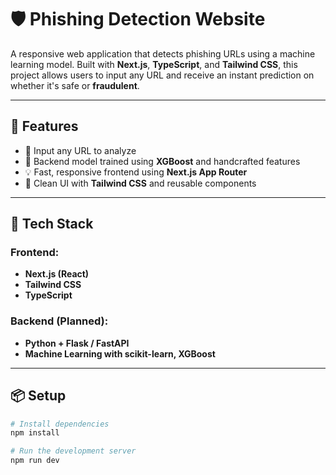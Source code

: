 # 🛡️ Phishing Detection Website

A responsive web application that detects phishing URLs using a machine learning model. Built with **Next.js**, **TypeScript**, and **Tailwind CSS**, this project allows users to input any URL and receive an instant prediction on whether it's safe or **fraudulent**.

---

## 🚀 Features

- 🔗 Input any URL to analyze
- 🤖 Backend model trained using **XGBoost** and handcrafted features
- 💡 Fast, responsive frontend using **Next.js App Router**
- 🎨 Clean UI with **Tailwind CSS** and reusable components

---

## 🧠 Tech Stack

### Frontend:
- **Next.js (React)**
- **Tailwind CSS**
- **TypeScript**

### Backend (Planned):
- **Python + Flask / FastAPI**
- **Machine Learning with scikit-learn, XGBoost**

---

## 📦 Setup

```bash
# Install dependencies
npm install

# Run the development server
npm run dev

